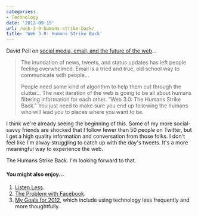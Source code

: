 ```yaml
---
categories:
- Technology
date: '2012-09-19'
url: /web-3-0-humans-strike-back/
title: 'Web 3.0: Humans Strike Back'
---
```


David Pell on <a href="http://www.theverge.com/2012/8/27/3266268/dave-pell-interview-5-minutes-on-the-verge">social media, email, and the future of the web</a>...

<blockquote>The inundation of news, tweets, and status updates has left people feeling overwhelmed. Email is a tried and true, old school way to communicate with people...

People need some kind of algorithm to help them cut through the clutter... The next iteration of the web is going to be all about humans filtering information for each other. “Web 3.0: The Humans Strike Back.” You just need to make sure you end up following the humans who will lead you to places where you want to be.</blockquote>

I think we're already seeing the beginning of this. Some of my more social-savvy friends are shocked that I follow fewer than 50 people on Twitter, but I get a high quality information and conversation from those folks. I don't feel like I'm alway struggling to catch up with the day's tweets. It's a more meaningful way to experience the web.

The Humans Strike Back. I'm looking forward to that.

<h4>You might also enjoy...</h4>

<ol>
<li><a href="https://gomakethings.com/listen-less/">Listen Less</a>.</li>
<li><a href="https://gomakethings.com/the-problem-with-facebook/">The Problem with Facebook</a>.</li>
<li><a href="https://gomakethings.com/my-goal-for-the-new-year/">My Goals for 2012</a>, which include using technology less frequently and more thoughtfully.</li>
</ol>